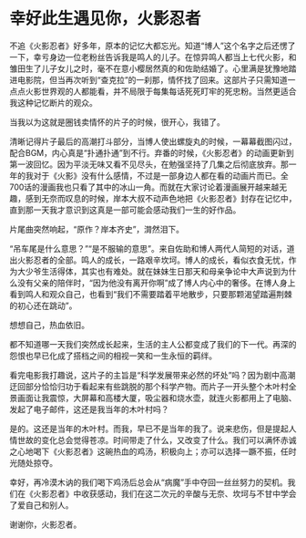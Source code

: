 # 幸好此生遇见你，火影忍者

不追《火影忍者》好多年，原本的记忆大都忘光。知道“博人”这个名字之后还愣了一下，幸亏身边一位老粉丝告诉我是鸣人的儿子。在惊异鸣人都当上七代火影，和雏田生了儿子女儿之时，毫不在意小樱居然真的和佐助结婚了。心里满是犹豫地踏进电影院，但当再次听到“查克拉”的一刹那，情怀找了回来。这部片子只需知道一点点火影世界观的人都能看，并不局限于每集每话死死盯牢的死忠粉。当然更适合我这种记忆断片的观众。 

当我以为这就是圈钱卖情怀的片子的时候，很开心，我错了。 

清晰记得片子最后的高潮打斗部分，当博人使出螺旋丸的时候，一幕幕截图闪过，配合BGM，内心真是“扑通扑通”到不行。弃番的时候，《火影忍者》的动画更新到第一波回忆。因为平淡无味又看不见尽头，在勉强坚持了几集之后彻底放弃。那一年的我对于《火影》没有什么感情，不过是一部身边人都在看的动画片而已。全700话的漫画我也只看了其中的冰山一角。而就在大家讨论着漫画展开越来越无趣，感到无奈而叹息的时候，岸本大叔不动声色地把《火影忍者》封存在记忆中，直到那一天我才意识到这真是一部可能会感动我们一生的好作品。 

片尾曲突然响起，“原作？岸本齐史”，潸然泪下。 

“吊车尾是什么意思？”“是不服输的意思”。来自佐助和博人两代人简短的对话，道出火影忍者的全部。鸣人的成长，一路艰辛坎坷。博人的成长，看似衣食无忧，作为大少爷生活得体，其实也有难处。就在妹妹生日那天和母亲争论中大声说到为什么没有父亲的陪伴时，“因为他没有离开你啊”成了博人内心中的奢侈。在博人身上看到鸣人和观众自己，也看到“我们不需要踏着平地散步，只要那颗渴望踏遍荆棘的初心还在跳动”。 

想想自己，热血依旧。 

都不知道哪一天我们突然成长起来，生活的主人公都变成了我们的下一代。再深的怨恨也早已化成了搭档之间的相视一笑和一生永恒的羁绊。 

看完电影我打趣说，这片子的主旨是“科学发展带来必然的坏处”吗？因为剧中高潮迂回部分恰恰归功于看起来有些跳脱的那个科学产物。而片子一开头整个木叶村全景画面让我震惊，大屏幕和高楼大厦，吸尘器和烧水壶，就连火影都用上了电脑、发起了电子邮件，这还是我当年的木叶村吗？ 

是的。这还是当年的木叶村。而我，早已不是当年的我了。说来悲伤，但是提起人情世故的变化总会觉得苍凉。时间带走了什么，又改变了什么。我们可以满怀赤诚之心地喝下《火影忍者》这碗热血的鸡汤，积极向上；亦可以选择一蹶不振，任时光随处掠夺。 

幸好，再冷漠木讷的我们喝下鸡汤后总会从“病魔”手中夺回一丝丝努力的契机。我们在《火影忍者》中收获感动，我们在这二次元的辛酸与无奈、坎坷与不甘中学会了爱自己和别人。 

谢谢你，火影忍者。